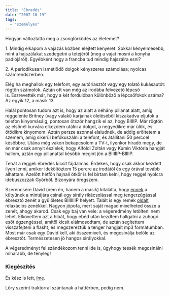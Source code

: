 ```yaml
---
title: "Ébredés"
date: "2007-10-19"
tags: 
  - "szemelyes"
---
```


Hogyan változtatta meg a zsonglőrködés az életemet?

1\. Mindig elkapom a vajazás közben elejtett kenyeret. Sokkal kényelmesebb, mint a hajszálakat szedegetni a tetejéről (meg a vajat mosni a konyha padlójáról). Egyébként hogy a francba tud mindig hajszálra esni?

2\. A periodikusan ismétlődő dolgok kényszeres számolása; nyolcas számrendszerben.

Elég ha meghallok egy telefont, egy autóriasztót vagy egy tolató kukásautót: rögtön számolok. Aztán ott van még az irodába felvezető lépcső is. Észrevették már, hogy a két fordulóban különböző a lépcsőfokok száma? Az egyik 12, a másik 13.

Halál pontosan tudom azt is, hogy az alatt a néhány pillanat alatt, amíg reggelente Britney (vagy valaki) karjainak öleléséből kiszakadva eljutok a telefon kinyomásáig, pontosan ötször hangzik el az, hogy BIIIIP. Már rögtön az elsőnél kurvára elkezdem utálni a dolgot, a negyedikre már ülök, és ötödikre kinyomom. Aztán persze azonnal elaludnék, de addig erőltetem a szemem, amíg sikerül befókuszálni a telefont, és átállítani 50 perccel későbbre. Utána még vakon bekapcsolom a TV-t, ilyenkor híradó megy, de én már csak annyit észlelek, hogy Alföldi Zoltán vagy Kumin Viktória hangját hallom, aztán egy pillanattal később megint jön a BIIIIIP-BIIIIP.

Tehát a reggeli ébredés kicsit fájdalmas. Érdekes, hogy csak akkor kezdett ilyen lenni, amikor ideköltöztem 15 percre az irodától és egy órával tovább alhattam. Azelőtt hétfőn hajnali ötkör is fel bírtam kelni, hogy reggel nyolcra idebuszozzak Győrből. Bizonyára öregszem.

Szerencsére Dávid (nem én, hanem a másik) kitalálta, hogy [ennek](http://www.serenityhealth.com/alarm_clocks.html) a kütyünek a mintájára csinál egy sirály rikácsolással meg tengerzúgással ébresztő zenét a gyűlöletes BIIIIIIIP helyett. Talált is egy remek [oldalt](http://www.soundsleeping.com/) relaxációs zenékkel. Nagyon jópofa, mert saját magad mixelheted össze a zenét, ahogy akarod. Csak egy baj van vele: a végeredmény letölteni nem lehet. Elkövettem azt a hibát, hogy ebéd után kezdtem hallgatni a zuhogó esőt égzengéssel, amitől kicsit elálmosodtam, de aztán segítettem visszafejteni a flasht, és megszereztük a tenger hangjait mp3 formátumban. Most már csak egy Dávid kell, aki összemixeli, és megcsinálja belőle az ébresztőt. Természetesen jó hangos sirályokkal.

A végeredményt fel szándékozom tenni ide is, úgyhogy tessék megcsinálni miharabb, de tényleg!

### Kiegészítés

És kész is lett, [íme](https://csokavar.hu/wp-content/uploads/2007/10/wake-up-ocean.mp3).

Lőry szerint traktorral szántanak a háttérben, pedig nem.

